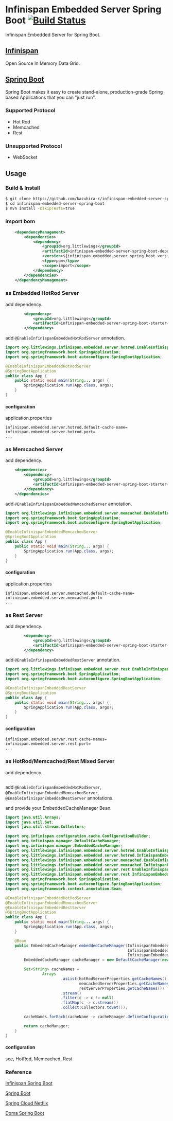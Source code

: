 # Infinispan Embedded Server Spring Boot [![Build Status](https://travis-ci.org/kazuhira-r/infinispan-embedded-server-spring-boot.svg?branch=master)](https://travis-ci.org/kazuhira-r/infinispan-embedded-server-spring-boot)

Infinispan Embedded Server for Spring Boot.

## [Infinispan](http://infinispan.org/)
Open Source In Memory Data Grid.

## [Spring Boot](https://projects.spring.io/spring-boot/)
Spring Boot makes it easy to create stand-alone, production-grade Spring based Applications that you can "just run".

### Supported Protocol
* Hot Rod
* Memcached
* Rest

### Unsupported Protocol
* WebSocket

## Usage
### Build & Install
```bash
$ git clone https://github.com/kazuhira-r/infinispan-embedded-server-spring-boot.git
$ cd infinispan-embedded-server-spring-boot
$ mvn install -DskipTests=true
```

### import bom
```xml
    <dependencyManagement>
        <dependencies>
            <dependency>
                <groupId>org.littlewings</groupId>
                <artifactId>infinispan-embedded-server-spring-boot-dependencies</artifactId>
                <version>${infinispan.embedded.server.spring.boot.version}</version>
                <type>pom</type>
                <scope>import</scope>
            </dependency>
        </dependencies>
    </dependencyManagement>
```

### as Embedded HotRod Server
add dependency.
```xml
        <dependency>
            <groupId>org.littlewings</groupId>
            <artifactId>infinispan-embedded-server-spring-boot-starter-hotrod</artifactId>
        </dependency>
```

add `@EnableInfinispanEmbeddedHotRodServer` annotation.
```java
import org.littlewings.infinispan.embedded.server.hotrod.EnableInfinispanEmbeddedHotRodServer;
import org.springframework.boot.SpringApplication;
import org.springframework.boot.autoconfigure.SpringBootApplication;

@EnableInfinispanEmbeddedHotRodServer
@SpringBootApplication
public class App {
    public static void main(String... args) {
        SpringApplication.run(App.class, args);
    }
}
```

#### configuration
application.properties
```properties
infinispan.embedded.server.hotrod.default-cache-name=
infinispan.embedded.server.hotrod.port=
...
```

### as Memcached Server
add dependency.
```xml
    <dependencies>
        <dependency>
            <groupId>org.littlewings</groupId>
            <artifactId>infinispan-embedded-server-spring-boot-starter-memcached</artifactId>
        </dependency>
    </dependencies>
```

add `@EnableInfinispanEmbeddedMemcachedServer` annotation.
```java
import org.littlewings.infinispan.embedded.server.memcached.EnableInfinispanEmbeddedMemcachedServer;
import org.springframework.boot.SpringApplication;
import org.springframework.boot.autoconfigure.SpringBootApplication;

@EnableInfinispanEmbeddedMemcachedServer
@SpringBootApplication
public class App {
    public static void main(String... args) {
        SpringApplication.run(App.class, args);
    }
}
```

#### configuration
application.properties
```properties
infinispan.embedded.server.memcached.default-cache-name=
infinispan.embedded.server.memcached.port=
...
```

### as Rest Server
add dependency.
```xml
        <dependency>
            <groupId>org.littlewings</groupId>
            <artifactId>infinispan-embedded-server-spring-boot-starter-rest</artifactId>
        </dependency>
```

add `@EnableInfinispanEmbeddedRestServer` annotation.
```java
import org.littlewings.infinispan.embedded.server.rest.EnableInfinispanEmbeddedRestServer;
import org.springframework.boot.SpringApplication;
import org.springframework.boot.autoconfigure.SpringBootApplication;

@EnableInfinispanEmbeddedRestServer
@SpringBootApplication
public class App {
    public static void main(String... args) {
        SpringApplication.run(App.class, args);
    }
}
```

#### configuration
```properties
infinispan.embedded.server.rest.cache-names=
infinispan.embedded.server.rest.port=
...
```

### as HotRod/Memcached/Rest Mixed Server
add dependency.
```xml

```

add `@EnableInfinispanEmbeddedHotRodServer`, `@EnableInfinispanEmbeddedMemcachedServer`, `@EnableInfinispanEmbeddedRestServer` annotations.

and provide your EmbeddedCacheManager Bean.
```java
import java.util.Arrays;
import java.util.Set;
import java.util.stream.Collectors;

import org.infinispan.configuration.cache.ConfigurationBuilder;
import org.infinispan.manager.DefaultCacheManager;
import org.infinispan.manager.EmbeddedCacheManager;
import org.littlewings.infinispan.embedded.server.hotrod.EnableInfinispanEmbeddedHotRodServer;
import org.littlewings.infinispan.embedded.server.hotrod.InfinispanEmbeddedHotRodServerProperties;
import org.littlewings.infinispan.embedded.server.memcached.EnableInfinispanEmbeddedMemcachedServer;
import org.littlewings.infinispan.embedded.server.memcached.InfinispanEmbeddedMemcachedServerProperties;
import org.littlewings.infinispan.embedded.server.rest.EnableInfinispanEmbeddedRestServer;
import org.littlewings.infinispan.embedded.server.rest.InfinispanEmbeddedRestServerProperties;
import org.springframework.boot.SpringApplication;
import org.springframework.boot.autoconfigure.SpringBootApplication;
import org.springframework.context.annotation.Bean;

@EnableInfinispanEmbeddedHotRodServer
@EnableInfinispanEmbeddedMemcachedServer
@EnableInfinispanEmbeddedRestServer
@SpringBootApplication
public class App {
    public static void main(String... args) {
        SpringApplication.run(App.class, args);
    }

    @Bean
    public EmbeddedCacheManager embeddedCacheManager(InfinispanEmbeddedHotRodServerProperties hotRodServerProperties,
                                                     InfinispanEmbeddedMemcachedServerProperties memcachedServerProperties,
                                                     InfinispanEmbeddedRestServerProperties restServerProperties) {
        EmbeddedCacheManager cacheManager = new DefaultCacheManager(new ConfigurationBuilder().build());

        Set<String> cacheNames =
                Arrays
                        .asList(hotRodServerProperties.getCacheNames(),
                                memcachedServerProperties.getCacheNames(),
                                restServerProperties.getCacheNames())
                        .stream()
                        .filter(c -> c != null)
                        .flatMap(c -> c.stream())
                        .collect(Collectors.toSet());

        cacheNames.forEach(cacheName -> cacheManager.defineConfiguration(cacheName, new ConfigurationBuilder().build()));

        return cacheManager;
    }
}
```

#### configuration
see, HotRod, Memcached, Rest

### Reference
[Infinispan Spring Boot](https://github.com/infinispan/infinispan-spring-boot)

[Spring Boot](https://github.com/spring-projects/spring-boot)

[Spring Cloud Netflix](https://github.com/spring-cloud/spring-cloud-netflix)

[Doma Spring Boot](https://github.com/domaframework/doma-spring-boot)
